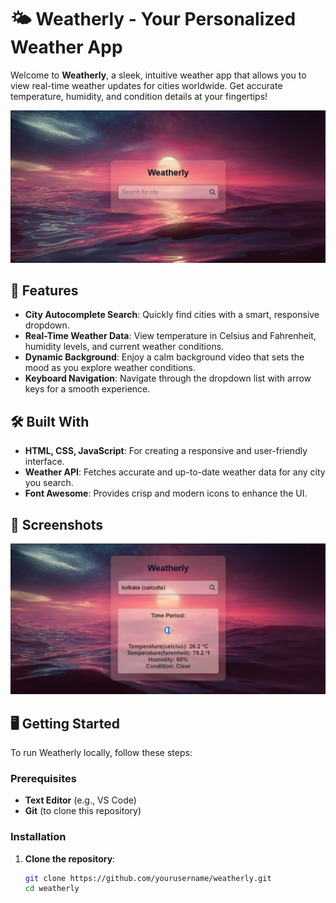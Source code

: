 # 🌤️ Weatherly - Your Personalized Weather App

Welcome to **Weatherly**, a sleek, intuitive weather app that allows you to view real-time weather updates for cities worldwide. Get accurate temperature, humidity, and condition details at your fingertips!

![Weatherly](Assets/weatherly.png)

## 🚀 Features
- **City Autocomplete Search**: Quickly find cities with a smart, responsive dropdown.
- **Real-Time Weather Data**: View temperature in Celsius and Fahrenheit, humidity levels, and current weather conditions.
- **Dynamic Background**: Enjoy a calm background video that sets the mood as you explore weather conditions.
- **Keyboard Navigation**: Navigate through the dropdown list with arrow keys for a smooth experience.

## 🛠️ Built With
- **HTML, CSS, JavaScript**: For creating a responsive and user-friendly interface.
- **Weather API**: Fetches accurate and up-to-date weather data for any city you search.
- **Font Awesome**: Provides crisp and modern icons to enhance the UI.

## 🎨 Screenshots
![Weatherly](Assets/output.png)

## 🖥️ Getting Started

To run Weatherly locally, follow these steps:

### Prerequisites
- **Text Editor** (e.g., VS Code)
- **Git** (to clone this repository)

### Installation
1. **Clone the repository**:
   ```bash
   git clone https://github.com/yourusername/weatherly.git
   cd weatherly
